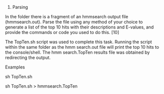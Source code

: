 1. Parsing

In the folder there is a fragment of an hmmsearch output file (hmmsearch.out). Parse the file using any method of your choice to generate a list of the top 10 hits with their descriptions and E-values, and provide the commands or code you used to do this. [10]

The TopTen.sh script was used to complete this task.
Running the script within the same folder as the hmm search.out file will print the top 10 hits to the console/shell. The hmm search.TopTen results file was obtained by redirecting the output.

Examples

sh TopTen.sh

sh TopTen.sh > hmmsearch.TopTen

